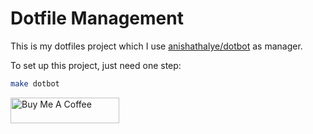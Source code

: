 # Dotfile Management

This is my dotfiles project which I use [anishathalye/dotbot](https://github.com/anishathalye/dotbot) as manager.

To set up this project, just need one step:

```bash
make dotbot
```

<a href="https://www.buymeacoffee.com/LKangN" target="_blank"><img src="https://cdn.buymeacoffee.com/buttons/default-orange.png" alt="Buy Me A Coffee" height="41" width="174"></a>
